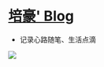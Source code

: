 # [培豪' Blog](http://peihao.space) #


- 记录心路随笔、生活点滴

![](http://7xowaa.com1.z0.glb.clouddn.com/README.png)